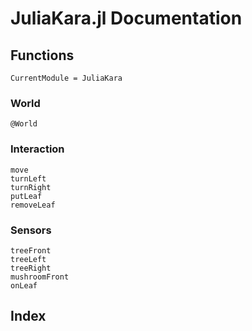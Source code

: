 # JuliaKara.jl Documentation

## Functions

```@meta
CurrentModule = JuliaKara
```

### World

```@docs
@World
```

### Interaction
```@docs
move
turnLeft
turnRight
putLeaf
removeLeaf
```

### Sensors
```@docs
treeFront
treeLeft
treeRight
mushroomFront
onLeaf
```
## Index

```@index
```


